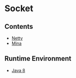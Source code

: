# Socket

## Contents
- [Netty](netty/README.md)
- [Mina](mina/README.md)

## Runtime Environment
- [Java 8](http://www.oracle.com/technetwork/java/javase/downloads/jdk8-downloads-2133151.html)